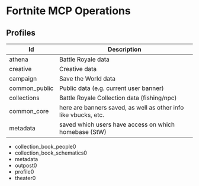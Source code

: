 # Fortnite MCP Operations

## Profiles

| Id | Description |
| --- | --- |
| athena | Battle Royale data |
| creative | Creative data |
| campaign | Save the World data |
| common_public | Public data (e.g. current user banner) |
| collections | Battle Royale Collection data (fishing/npc) |
| common_core | here are banners saved, as well as other info like vbucks, etc. |
| metadata | saved which users have access on which homebase (StW) |

- collection_book_people0
- collection_book_schematics0
- metadata
- outpost0
- profile0
- theater0
